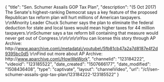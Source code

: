 {
    "title": "Sen. Schumer Assails GOP Tax Plan",
    "description": "(5 Oct 2017) The Senate's highest-ranking Democrat says a key feature of the proposed Republican tax reform plan will hurt millions of American taxpayers. \r\nMinority Leader Chuck Schumer says the plan to eliminate the federal deduction for state and local taxes would mean higher taxes for 44 million taxpayers.\r\nSchumer says a tax reform bill containing that measure would never get out of Congress.\r\n\r\n\r\nYou can license this story through AP Archive: http:\/\/www.aparchive.com\/metadata\/youtube\/5fb81cb47a2a7d8187e4f2d9395bc0d5 \r\nFind out more about AP Archive: http:\/\/www.aparchive.com\/HowWeWork",
    "channelid": "123184222",
    "videoid": "123185522",
    "date_created": "1507666177",
    "date_modified": "1508436408",
    "type": "captivate",
    "layout": "channelVideo",
    "url": "\/c1\/sen-schumer-assails-gop-tax-plan\/123184222-123185522"
}
